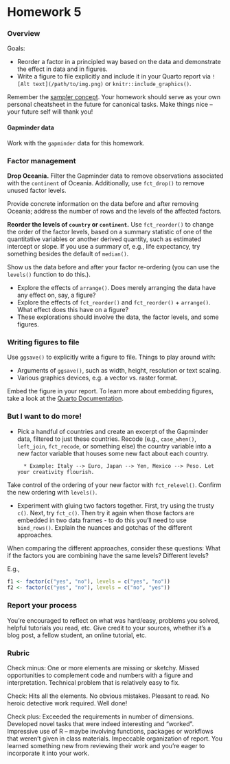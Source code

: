 # Homework 5


### Overview

Goals:

- Reorder a factor in a principled way based on the data and demonstrate
  the effect in data and in figures.
- Write a figure to file explicitly and include it in your Quarto report
  via `![Alt text](/path/to/img.png)` or `knitr::include_graphics()`.

Remember the [sampler
concept](http://en.wikipedia.org/wiki/Sampler_(needlework)). Your
homework should serve as your own personal cheatsheet in the future for
canonical tasks. Make things nice – your future self will thank you!

#### Gapminder data

Work with the `gapminder` data for this homework.

### Factor management

**Drop Oceania.** Filter the Gapminder data to remove observations
associated with the `continent` of Oceania. Additionally, use
`fct_drop()` to remove unused factor levels.

Provide concrete information on the data before and after removing
Oceania; address the number of rows and the levels of the affected
factors.

**Reorder the levels of `country` or `continent`.** Use `fct_reorder()`
to change the order of the factor levels, based on a summary statistic
of one of the quantitative variables or another derived quantity, such
as estimated intercept or slope. If you use a summary of, e.g., life
expectancy, try something besides the default of `median()`.

Show us the data before and after your factor re-ordering (you can use
the `levels()` function to do this.).

- Explore the effects of `arrange()`. Does merely arranging the data
  have any effect on, say, a figure?
- Explore the effects of `fct_reorder()` and `fct_reorder()` +
  `arrange()`. What effect does this have on a figure?
- These explorations should involve the data, the factor levels, and
  some figures.

### Writing figures to file

Use `ggsave()` to explicitly write a figure to file. Things to play
around with:

- Arguments of `ggsave()`, such as width, height, resolution or text
  scaling.
- Various graphics devices, e.g. a vector vs. raster format.

Embed the figure in your report. To learn more about embedding figures,
take a look at the [Quarto
Documentation](https://quarto.org/docs/authoring/figures.html).

### But I want to do more!

- Pick a handful of countries and create an excerpt of the Gapminder
  data, filtered to just these countries. Recode (e.g., `case_when()`,
  `left_join`, `fct_recode`, or something else) the country variable
  into a new factor variable that houses some new fact about each
  country.

        * Example: Italy --> Euro, Japan --> Yen, Mexico --> Peso. Let your creativity flourish.

Take control of the ordering of your new factor with `fct_relevel()`.
Confirm the new ordering with `levels()`.

- Experiment with gluing two factors together. First, try using the
  trusty `c()`. Next, try `fct_c()`. Then try it again when those
  factors are embedded in two data frames - to do this you’ll need to
  use `bind_rows()`. Explain the nuances and gotchas of the different
  approaches.

When comparing the different approaches, consider these questions: What
if the factors you are combining have the same levels? Different levels?

E.g.,

``` r
f1 <- factor(c("yes", "no"), levels = c("yes", "no"))
f2 <- factor(c("yes", "no"), levels = c("no", "yes"))
```

### Report your process

You’re encouraged to reflect on what was hard/easy, problems you solved,
helpful tutorials you read, etc. Give credit to your sources, whether
it’s a blog post, a fellow student, an online tutorial, etc.

### Rubric

Check minus: One or more elements are missing or sketchy. Missed
opportunities to complement code and numbers with a figure and
interpretation. Technical problem that is relatively easy to fix.

Check: Hits all the elements. No obvious mistakes. Pleasant to read. No
heroic detective work required. Well done!

Check plus: Exceeded the requirements in number of dimensions. Developed
novel tasks that were indeed interesting and “worked”. Impressive use of
R – maybe involving functions, packages or workflows that weren’t given
in class materials. Impeccable organization of report. You learned
something new from reviewing their work and you’re eager to incorporate
it into your work.
